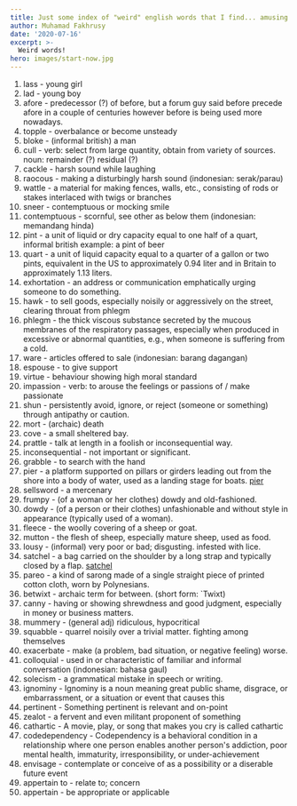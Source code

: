 ```yaml
---
title: Just some index of "weird" english words that I find... amusing (or just downright new!) :D
author: Muhamad Fakhrusy
date: '2020-07-16'
excerpt: >-
  Weird words!
hero: images/start-now.jpg
---
```


1. lass - young girl
2. lad - young boy
3. afore - predecessor (?) of before, but a forum guy said before precede afore in a couple of centuries however before is being used more nowadays.
4. topple - overbalance or become unsteady
5. bloke - (informal british) a man
6. cull - verb: select from large quantity, obtain from variety of sources. noun: remainder (?) residual (?)
7. cackle - harsh sound while laughing
8. raocous - making a disturbingly harsh sound (indonesian: serak/parau)
9. wattle - a material for making fences, walls, etc., consisting of rods or stakes interlaced with twigs or branches
10. sneer - contemptuous or mocking smile
11. contemptuous - scornful, see other as below them (indonesian: memandang hinda)
12. pint - a unit of liquid or dry capacity equal to one half of a quart, informal british example: a pint of beer
13. quart - a unit of liquid capacity equal to a quarter of a gallon or two pints, equivalent in the US to approximately 0.94 liter and in Britain to approximately 1.13 liters.
14. exhortation - an address or communication emphatically urging someone to do something.
15. hawk - to sell goods, especially noisily or aggressively on the street, clearing throuat from phlegm
16. phlegm - the thick viscous substance secreted by the mucous membranes of the respiratory passages, especially when produced in excessive or abnormal quantities, e.g., when someone is suffering from a cold.
17. ware - articles offered to sale (indonesian: barang dagangan)
18. espouse - to give support
19. virtue - behaviour showing high moral standard
20. impassion - verb: to arouse the feelings or passions of / make passionate
21. shun - persistently avoid, ignore, or reject (someone or something) through antipathy or caution.
22. mort - (archaic) death
23. cove - a small sheltered bay.
24. prattle - talk at length in a foolish or inconsequential way.
25. inconsequential - not important or significant.
26. grabble - to search with the hand
27. pier - a platform supported on pillars or girders leading out from the shore into a body of water, used as a landing stage for boats.
[pier](http://t2.gstatic.com/images?q=tbn:ANd9GcSMHCXVtOTbUXveexH2Ejg233n92Yj5Fy5u0mfi6PHUMHaJEkf8cncEwh2QwyCNAjPs2hhw_k0xRAgZh_mV8AA)
28. sellsword - a mercenary
29. frumpy - (of a woman or her clothes) dowdy and old-fashioned.
30. dowdy - (of a person or their clothes) unfashionable and without style in appearance (typically used of a woman).
31. fleece - the woolly covering of a sheep or goat.
32. mutton - the flesh of sheep, especially mature sheep, used as food.
33. lousy - (informal) very poor or bad; disgusting. infested with lice.
34. satchel - a bag carried on the shoulder by a long strap and typically closed by a flap.
[satchel](http://t3.gstatic.com/images?q=tbn:ANd9GcSgSpqmqbuXxq19CSsu5WCDMVYo_Onbn61M51pZjqp_9x20n9BP49NcjL2-G3VOLh2C8NUG7-xIZ-PXy3UJcas)
35. pareo - a kind of sarong made of a single straight piece of printed cotton cloth, worn by Polynesians.
36. betwixt - archaic term for between. (short form: `Twixt)
37. canny - having or showing shrewdness and good judgment, especially in money or business matters.
38. mummery - (general adj) ridiculous, hypocritical 
39. squabble - quarrel noisily over a trivial matter. fighting among themselves
30. exacerbate - make (a problem, bad situation, or negative feeling) worse.
31. colloquial - used in or characteristic of familiar and informal conversation (indonesian: bahasa gaul)
32. solecism - a grammatical mistake in speech or writing.
33. ignominy - Ignominy is a noun meaning great public shame, disgrace, or embarrassment, or a situation or event that causes this
34. pertinent - Something pertinent is relevant and on-point
35. zealot - a fervent and even militant proponent of something
36. cathartic - A movie, play, or song that makes you cry is called cathartic
37. codedependency - Codependency is a behavioral condition in a relationship where one person enables another person's addiction, poor mental health, immaturity, irresponsibility, or under-achievement
38. envisage - contemplate or conceive of as a possibility or a diserable future event
39. appertain to - relate to; concern
40. appertain - be appropriate or applicable